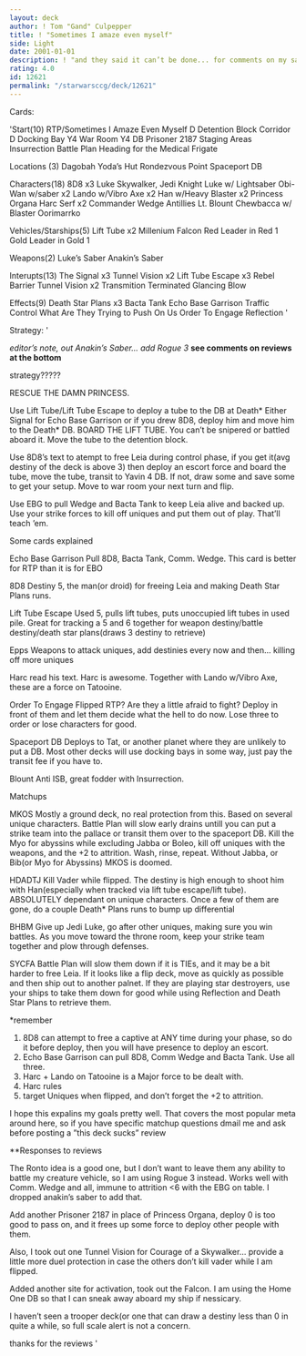```yaml
---
layout: deck
author: ! Tom "Gand" Culpepper
title: ! "Sometimes I amaze even myself"
side: Light
date: 2001-01-01
description: ! "and they said it can’t be done... for comments on my sanity, see HEBO."
rating: 4.0
id: 12621
permalink: "/starwarsccg/deck/12621"
---
```

Cards: 

'Start(10)
RTP/Sometimes I Amaze Even Myself
D Detention Block Corridor
D Docking Bay
Y4 War Room
Y4 DB
Prisoner 2187
Staging Areas
Insurrection
Battle Plan
Heading for the Medical Frigate

Locations (3)
Dagobah Yoda’s Hut
Rondezvous Point
Spaceport DB

Characters(18)
8D8 x3
Luke Skywalker, Jedi Knight
Luke w/ Lightsaber
Obi-Wan w/saber x2
Lando w/Vibro Axe x2
Han w/Heavy Blaster x2
Princess Organa
Harc Serf x2
Commander Wedge Antillies
Lt. Blount
Chewbacca w/ Blaster
Oorimarrko

Vehicles/Starships(5)
Lift Tube x2
Millenium Falcon
Red Leader in Red 1
Gold Leader in Gold 1

Weapons(2)
Luke’s Saber
Anakin’s Saber

Interupts(13)
The Signal x3
Tunnel Vision x2
Lift Tube Escape x3
Rebel Barrier
Tunnel Vision x2
Transmition Terminated
Glancing Blow

Effects(9)
Death Star Plans x3
Bacta Tank
Echo Base Garrison
Traffic Control
What Are They Trying to Push On Us
Order To Engage
Reflection '

Strategy: '

*editor’s note, out Anakin’s Saber... add Rogue 3*
**see comments on reviews at the bottom**

strategy?????

  RESCUE THE DAMN PRINCESS.

  Use Lift Tube/Lift Tube Escape to deploy a tube to the DB at Death* Either Signal for Echo Base Garrison or if you drew 8D8, deploy him and move him to the Death* DB.  BOARD THE LIFT TUBE.	You can’t be snipered or battled aboard it.  Move the tube to the detention block.

  Use 8D8’s text to atempt to free Leia during control phase, if you get it(avg destiny of the deck is above 3) then deploy an escort force and board the tube, move the tube, transit to Yavin 4 DB.  If not, draw some and save some to get your setup.  Move to war room your next turn and flip.

  Use EBG to pull Wedge and Bacta Tank to keep Leia alive and backed up.  Use your strike forces to kill off uniques and put them out of play.	That’ll teach ’em.

Some cards explained

Echo Base Garrison Pull 8D8, Bacta Tank, Comm. Wedge.	This card is better for RTP than it is for EBO

8D8  Destiny 5, the man(or droid) for freeing Leia and making Death Star Plans runs.

Lift Tube Escape  Used 5, pulls lift tubes, puts unoccupied lift tubes in used pile.  Great for tracking a 5 and 6 together for weapon destiny/battle destiny/death star plans(draws 3 destiny to retrieve)

Epps Weapons to attack uniques, add destinies every now and then... killing off more uniques

Harc  read his text.  Harc is awesome.  Together with Lando w/Vibro Axe, these are a force on Tatooine.

Order To Engage  Flipped RTP?	Are they a little afraid to fight?  Deploy in front of them and let them decide what the hell to do now.  Lose three to order or lose characters for good.

Spaceport DB  Deploys to Tat, or another planet where they are unlikely to put a DB.  Most other decks will use docking bays in some way, just pay the transit fee if you have to.

Blount Anti ISB, great fodder with Insurrection.



Matchups

MKOS  Mostly a ground deck, no real protection from this.  Based on several unique characters.  Battle Plan will slow early drains untill you can put a strike team into the pallace or transit them over to the spaceport DB.  Kill the Myo for abyssins while excluding Jabba or Boleo, kill off uniques with the weapons, and the +2 to attrition.	Wash, rinse, repeat.  Without Jabba,  or Bib(or Myo for Abyssins) MKOS is doomed.

HDADTJ  Kill Vader while flipped.  The destiny is high enough to shoot him with Han(especially when tracked via lift tube escape/lift tube).  ABSOLUTELY dependant on unique characters.  Once a few of them are gone, do a couple Death* Plans runs to bump up differential

BHBM  Give up Jedi Luke, go after other uniques, making sure you win battles.	As you move toward the throne room, keep your strike team together and plow through defenses.

SYCFA	Battle Plan will slow them down if it is TIEs, and it may be a bit harder to free Leia.  If it looks like a flip deck, move as quickly as possible and then ship out to another palnet.  If they are playing star destroyers, use your ships to take them down for good while using Reflection and Death Star Plans to retrieve them.

*remember
  1) 8D8 can attempt to free a captive at ANY time during your phase, so do it before deploy, then you will have presence to deploy an escort.
  2) Echo Base Garrison can pull 8D8, Comm Wedge and Bacta Tank.  Use all three.
  3) Harc + Lando on Tatooine is a Major force to be dealt with.
  4) Harc rules
  5) target Uniques when flipped, and don’t forget the +2 to attrition.

I hope this expalins my goals pretty well.  That covers the most popular meta around here, so if you have specific matchup questions dmail me and ask before posting a ”this deck sucks” review



**Responses to reviews

The Ronto idea is a good one, but I don’t want to leave them any ability to battle my creature vehicle, so I am using Rogue 3 instead.  Works well with Comm. Wedge and all, immune to attrition <6 with the EBG on table.  I dropped anakin’s saber to add that.

Add another Prisoner 2187 in place of Princess Organa, deploy 0 is too good to pass on, and it frees up some force to deploy other people with them.

Also, I took out one Tunnel Vision for Courage of a Skywalker...  provide a little more duel protection in case the others don’t kill vader while I am flipped.

Added another site for activation, took out the Falcon.  I am using the Home One DB so that I can sneak away aboard my ship if nessicary.

I haven’t seen a trooper deck(or one that can draw a destiny less than 0 in quite a while, so full scale alert is not a concern.

thanks for the reviews '
